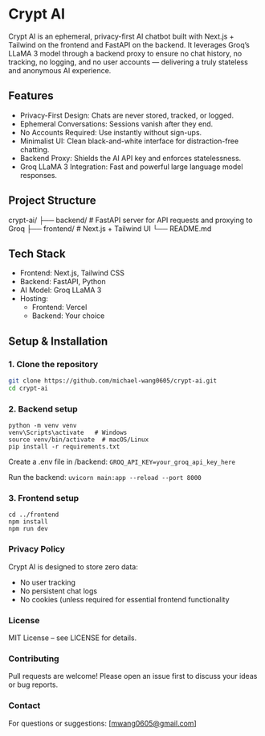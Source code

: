 # Crypt AI

Crypt AI is an ephemeral, privacy-first AI chatbot built with Next.js + Tailwind on the frontend and FastAPI on the backend. It leverages Groq’s LLaMA 3 model through a backend proxy to ensure no chat history, no tracking, no logging, and no user accounts — delivering a truly stateless and anonymous AI experience.

## Features
- Privacy-First Design: Chats are never stored, tracked, or logged.
- Ephemeral Conversations: Sessions vanish after they end.
- No Accounts Required: Use instantly without sign-ups.
- Minimalist UI: Clean black-and-white interface for distraction-free chatting.
- Backend Proxy: Shields the AI API key and enforces statelessness.
- Groq LLaMA 3 Integration: Fast and powerful large language model responses.

## Project Structure
crypt-ai/
├── backend/ # FastAPI server for API requests and proxying to Groq
├── frontend/ # Next.js + Tailwind UI
└── README.md


## Tech Stack
- Frontend: Next.js, Tailwind CSS
- Backend: FastAPI, Python
- AI Model: Groq LLaMA 3
- Hosting:
  - Frontend: Vercel
  - Backend: Your choice

## Setup & Installation

### 1. Clone the repository
```bash
git clone https://github.com/michael-wang0605/crypt-ai.git
cd crypt-ai
```
### 2. Backend setup
```cd backend
python -m venv venv
venv\Scripts\activate   # Windows
source venv/bin/activate  # macOS/Linux
pip install -r requirements.txt
```
Create a .env file in /backend:
```GROQ_API_KEY=your_groq_api_key_here```

Run the backend:
```uvicorn main:app --reload --port 8000```

### 3. Frontend setup
```
cd ../frontend
npm install
npm run dev
```

### Privacy Policy
Crypt AI is designed to store zero data:

- No user tracking
- No persistent chat logs
- No cookies (unless required for essential frontend functionality

### License
MIT License – see LICENSE for details.

### Contributing
Pull requests are welcome! Please open an issue first to discuss your ideas or bug reports.

### Contact
For questions or suggestions: [mwang0605@gmail.com]



